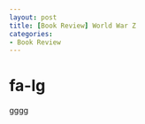 ```yaml
---
layout: post
title: [Book Review] World War Z
categories:
- Book Review
---
```



# <i class="fa fa-book fa-lg"></i> fa-lg
gggg